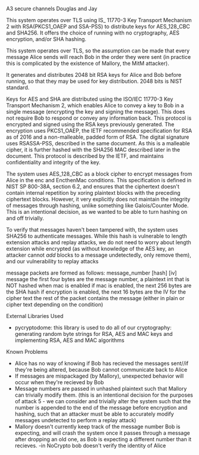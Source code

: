 A3 secure channels Douglas and Jay

This system operates over TLS using IS_ 11770-3 Key Transport Mechanism 2 with RSA(PKCS1_OAEP and SSA-PSS) to distribute keys for AES_128_CBC and SHA256. It offers the choice of running with no cryptography, AES encryption, and/or SHA hashing.

This system operates over TLS, so the assumption can be made that every message Alice sends will reach Bob in the order they were sent (in practice this is complicated by the existence of Mallory, the MitM attacker). 

It generates and distributes 2048 bit RSA keys for Alice and Bob before running, so that they may be used for key distribution. 2048 bits is NIST standard.

Keys for AES and SHA are distributed using the ISO/IEC 11770-3 Key Transport Mechanism 2, which enables Alice to convey a key to Bob in a single message (encrypting the key and signing the message). This does not require Bob to respond or convey any information back. This protocol is encrypted and signed using the RSA keys previously generated. 
The encryption uses PKCS1_OAEP, the IETF recommended specification for RSA as of 2016 and a non-malleable, padded form of RSA. The digital signature uses RSASSA-PSS, described in the same document. As this is a malleable cipher, it is further hashed with the SHA256 MAC described later in the document. This protocol is described by the IETF, and maintains confidentiality and integrity of the key.

The system uses AES_128_CBC as a block cipher to encrypt messages from Alice in the enc and EncthenMac conditions. This specification is defined in NIST SP 800-38A, section 6.2, and ensures that the ciphertext doesn't contain internal repetition by xoring plaintext blocks with the preceding ciphertext blocks. However, it very explicitly does not maintain the integrity of messages through hashing, unlike something like Galois/Counter Mode. This is an intentional decision, as we wanted to be able to turn hashing on and off trivially. 

To verify that messages haven't been tampered with, the system uses SHA256 to authenticate messages. While this hash is vulnerable to length extension attacks and replay attacks, we do not need to worry about length extension while encrypted (as without knowledge of the AES key, an attacker cannot *add* blocks to a message undetectedly, only remove them), and our vulnerability to replay attacks 

message packets are formed as follows:
message_number [hash] [iv] message 
the first four bytes are the message number, a plaintext int that is NOT hashed when mac is enabled
if mac is enabled, the next 256 bytes are the SHA hash
if encryption is enabled, the next 16 bytes are the IV for the cipher text
the rest of the packet contains the message (either in plain or cipher text depending on the condition)


External Libraries Used
- pycryptodome: this library is used to do all of our cryptography: generating random byte strings for RSA, AES and MAC keys and implementing RSA, AES and MAC algorithms

Known Problems
- Alice has no way of knowing if Bob has recieved the messages sent//if they're being altered, because Bob cannot communicate back to Alice
- If messages are mispackaged (by Mallory), unexpected behavior will occur when they're recieved by Bob
- Message numbers are passed in unhashed plaintext such that Mallory can trivially modify them. (this is an intentional decision for the purposes of attack 5 - we can consider and trivially alter the system such that the number is appended to the end of the message before encryption and hashing, such that an attacker must be able to accurately modify messages undetected to perform a replay attack)
- Mallory doesn't currently keep track of the message number Bob is expecting, and will crash the system once it passes through a message after dropping an old one, as Bob is expecting a different number than it recieves.
-in NoCrypto bob doesn't verify the identity of Alice